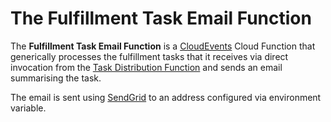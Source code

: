# The Fulfillment Task Email Function

The **Fulfillment Task Email Function** is a [CloudEvents](https://cloudevents.io/) Cloud Function that generically 
processes the fulfillment tasks that it receives via direct invocation from the [Task Distribution Function](../taskdistrib/README.md)
and sends an email summarising the task. 

The email is sent using [SendGrid](https://sendgrid.com/solutions/email-api/) to an address configured via environment 
variable.